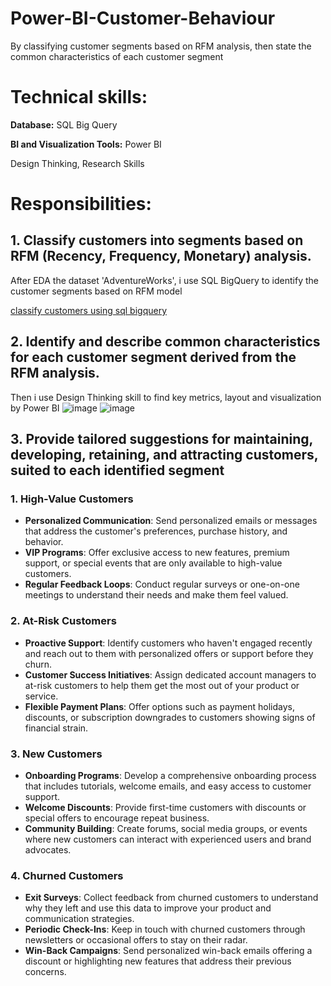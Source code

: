 # Power-BI-Customer-Behaviour
By classifying customer segments based on RFM analysis, then state the  common characteristics of each customer segment

# Technical skills:
 **Database:** SQL Big Query
 
 **BI and Visualization Tools:** Power BI
 
 Design Thinking, Research Skills
 
 # Responsibilities:
## 1. Classify customers into segments based on RFM (Recency, Frequency, Monetary) analysis.
 After EDA the dataset 'AdventureWorks', i use SQL BigQuery to identify the customer segments based on RFM model
 
[classify customers using sql bigquery](https://github.com/nghiale2003/Power-BI-Customer-Behaviour/blob/main/SQL%20Project%20-CustomerBehaviour%20-ClassifyingSegmentation.sql)

## 2. Identify and describe common characteristics for each customer segment derived from the RFM analysis.
Then i use Design Thinking skill to find key metrics, layout and visualization by Power BI
![image](https://github.com/user-attachments/assets/ff9b8981-45ef-4aed-bccd-18f7641d5cc2)
![image](https://github.com/user-attachments/assets/ed0ed5a9-6928-43bf-af6d-c36dbef9d406)


 
## 3. Provide tailored suggestions for maintaining, developing, retaining, and attracting customers, suited to each identified segment

### **1. High-Value Customers**
- **Personalized Communication**: Send personalized emails or messages that address the customer's preferences, purchase history, and behavior.
- **VIP Programs**: Offer exclusive access to new features, premium support, or special events that are only available to high-value customers.
- **Regular Feedback Loops**: Conduct regular surveys or one-on-one meetings to understand their needs and make them feel valued.

### **2. At-Risk Customers**
- **Proactive Support**: Identify customers who haven't engaged recently and reach out to them with personalized offers or support before they churn.
- **Customer Success Initiatives**: Assign dedicated account managers to at-risk customers to help them get the most out of your product or service.
- **Flexible Payment Plans**: Offer options such as payment holidays, discounts, or subscription downgrades to customers showing signs of financial strain.


### **3. New Customers**
- **Onboarding Programs**: Develop a comprehensive onboarding process that includes tutorials, welcome emails, and easy access to customer support.
- **Welcome Discounts**: Provide first-time customers with discounts or special offers to encourage repeat business.
- **Community Building**: Create forums, social media groups, or events where new customers can interact with experienced users and brand advocates.

### **4. Churned Customers**
- **Exit Surveys**: Collect feedback from churned customers to understand why they left and use this data to improve your product and communication strategies.
- **Periodic Check-Ins**: Keep in touch with churned customers through newsletters or occasional offers to stay on their radar.
- **Win-Back Campaigns**: Send personalized win-back emails offering a discount or highlighting new features that address their previous concerns.


